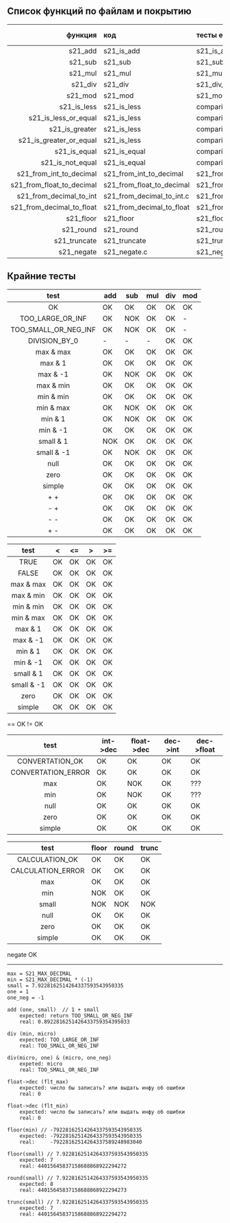 
## Список функций по файлам и покрытию

|           функция         | код | тесты есть | тесты прошли | покрытие |
|--------------------------:|:----| :----| :----: |:----: |
| s21_add                   | s21_is_add | s21_is_add_test | OK | 100% |
| s21_sub                   | s21_sub | s21_sub_test | OK | 100% |
| s21_mul                   | s21_mul | s21_mul_test | OK | 100% |
| s21_div                   | s21_div | s21_div_test | OK | 100% |
| s21_mod                   | s21_mod | s21_mod_test | OK | 100% |
| s21_is_less               | s21_is_less | comparison_operator | OK | 100% |
| s21_is_less_or_equal      | s21_is_less | comparison_operator | OK | 100% |
| s21_is_greater            | s21_is_less | comparison_operator | OK | 100% |
| s21_is_greater_or_equal   | s21_is_less | comparison_operator | OK | 100% |
| s21_is_equal              | s21_is_equal | comparison_operator | OK | 100% |
| s21_is_not_equal          | s21_is_equal | comparison_operator | OK | 100% |
| s21_from_int_to_decimal   | s21_from_int_to_decimal | s21_from_int_to_decimal_test | OK | 100% |
| s21_from_float_to_decimal | s21_from_float_to_decimal | s21_from_float_to_decimal_test | OK | 100%
| s21_from_decimal_to_int   | s21_from_decimal_to_int.c | s21_from_decimal_to_int_test | OK | 100% |
| s21_from_decimal_to_float | s21_from_decimal_to_float | s21_from_decimal_to_float_test | OK | 100% |
| s21_floor                 | s21_floor | s21_floor_test | OK | 100% |
| s21_round                 | s21_round | s21_round_test | OK | 100% |
| s21_truncate              | s21_truncate | s21_truncate_test | OK | 100%
| s21_negate                | s21_negate.c | s21_negate_test | OK | 100% |


 ## Крайние тесты

| test                  | add | sub | mul | div | mod |
| :-------------------: | --- | --- | --- | --- | --- |
| OK                    | OK  |  OK |  OK |  OK |  OK |
| TOO_LARGE_OR_INF      | OK  | NOK |  OK |  OK | -   |
| TOO_SMALL_OR_NEG_INF  | OK  | NOK |  OK |  OK | -   |
| DIVISION_BY_0         | -   | -   | -   |  OK |  OK |
| max & max             | OK  |  OK |  OK |  OK |  OK |
| max & 1               | OK  |  OK |  OK |  OK |  OK |
| max & -1              | OK  | NOK |  OK |  OK |  OK |
| max & min             | OK  |  OK |  OK |  OK |  OK |
| min & min             | OK  |  OK |  OK |  OK |  OK |
| min & max             | OK  | NOK |  OK |  OK |  OK |
| min & 1               | OK  | NOK |  OK |  OK |  OK |
| min & -1              | OK  |  OK |  OK |  OK |  OK |
| small & 1             | NOK |  OK |  OK |  OK |  OK |
| small & -1            | OK  | NOK |  OK |  OK |  OK |
| null                  | OK  |  OK |  OK |  OK |  OK |
| zero                  | OK  |  OK |  OK |  OK |  OK |
| simple                | OK  |  OK |  OK |  OK |  OK |
| + +                   | OK  |  OK |  OK |  OK |  OK |
| - +                   | OK  |  OK |  OK |  OK |  OK |
| - -                   | OK  |  OK |  OK |  OK |  OK |
| + -                   | OK  |  OK |  OK |  OK |  OK |

| test      |  <  |  <= |  >  |  >= |
| :-------: | --- | --- | --- | --- |
| TRUE      |  OK |  OK |  OK |  OK |
| FALSE     |  OK |  OK |  OK |  OK |
| max & max |  OK |  OK |  OK |  OK |
| max & min |  OK |  OK |  OK |  OK |
| min & min |  OK |  OK |  OK |  OK |
| min & max |  OK |  OK |  OK |  OK |
| max & 1   |  OK |  OK |  OK |  OK |
| max & -1  |  OK |  OK |  OK |  OK |
| min & 1   |  OK |  OK |  OK |  OK |
| min & -1  |  OK |  OK |  OK |  OK |
| small & 1 |  OK |  OK |  OK |  OK |
| small & -1|  OK |  OK |  OK |  OK |
| zero      |  OK |  OK |  OK |  OK |
| simple    |  OK |  OK |  OK |  OK |

== OK
!= OK

| test               | int->dec | float->dec | dec->int | dec->float |
| :----------------: | -------- | ---------- | -------- | ---------- |
| CONVERTATION_OK    |     OK   |       OK   |     OK   |       OK   |
| CONVERTATION_ERROR |     OK   |       OK   |     OK   |       OK   |
| max                |     OK   |      NOK   |     OK   | ???
| min                |     OK   |      NOK   |     OK   | ???
| null               |     OK   |       OK   |     OK   |       OK   |
| zero               |     OK   |       OK   |     OK   |       OK   |
| simple             |     OK   |       OK   |     OK   |       OK   |

| test              | floor | round | trunc |
| :---------------: | ----- | ----- | ----- |
| CALCULATION_OK    |   OK  |   OK  |   OK  |
| CALCULATION_ERROR |   OK  |   OK  |   OK  |
| max               |   OK  |   OK  |   OK  |
| min               |  NOK  |   OK  |   OK  |
| small             |  NOK  |  NOK  |  NOK  |
| null              |   OK  |   OK  |   OK  |
| zero              |   OK  |   OK  |   OK  |
| simple            |   OK  |   OK  |   OK  |

negate OK

***

```
max = S21_MAX_DECIMAL
min = S21_MAX_DECIMAL * (-1)
small = 7.9228162514264337593543950335
one = 1
one_neg = -1

add (one, small)  // 1 + small
    expected: return TOO_SMALL_OR_NEG_INF
    real: 0.8922816251426433759354395033

div (min, micro)
    expected: TOO_LARGE_OR_INF
    real: TOO_SMALL_OR_NEG_INF

div(micro, one) & (micro, one_neg)
    expeted: micro
    real: TOO_SMALL_OR_NEG_INF

float->dec (flt_max)
    expected: число бы записать? или выдать инфу об ошибки
    real: 0

float->dec (flt_min)
    expected: число бы записать? или выдать инфу об ошибки
    real: 0

floor(min) // -79228162514264337593543950335
    expected: -79228162514264337593543950335
    real:     -79228162514264337589248983040

floor(small) // 7.9228162514264337593543950335
    expected: 7
    real: 44015645837158688868922294272

round(small) // 7.9228162514264337593543950335
    expected: 8
    real: 44015645837158688868922294273

trunc(small) // 7.9228162514264337593543950335
    expected: 7
    real: 44015645837158688868922294272
```
